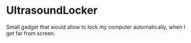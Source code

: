 # UltrasoundLocker
Small gadget that would allow to lock my computer automatically, when I get far from screen.
